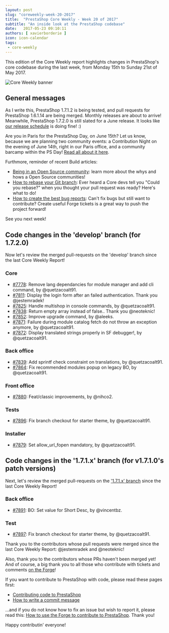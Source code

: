 ```yaml
---
layout: post
slug: "coreweekly-week-20-2017"
title:  "PrestaShop Core Weekly - Week 20 of 2017"
subtitle: "An inside look at the PrestaShop codebase"
date:   2017-05-23 09:10:11
authors: [ xavierborderie ]
icon: icon-calendar
tags:
 - core-weekly
---
```


This edition of the Core Weekly report highlights changes in PrestaShop's core codebase during the last week, from Monday 15th to Sunday 21st of May 2017.

![Core Weekly banner](/assets/images/2017/04/core_weekly_banner.jpg)


## General messages

As I write this, PrestaShop 1.7.1.2 is being tested, and pull requests for PrestaShop 1.6.1.14 are being merged. Monthly releases are about to arrive!<br/>
Meanwhile, PrestaShop 1.7.2.0 is still slated for a June release. It looks like [our release schedule](http://build.prestashop.com/howtos/misc/2017-release-schedule/) is doing fine! :)

Are you in Paris for the PrestaShop Day, on June 15th? Let us know, because we are planning two community events: a Contribution Night on the evening of June 14th, right in our Paris office, and a community barcamp within the PS Day! [Read all about it here](http://build.prestashop.com/news/contributor-night-barcamp-prestashop-day-paris-2017/).

Furthmore, reminder of recent Build articles:

* [Being in an Open Source community](http://build.prestashop.com/news/being-in-an-open-source-community/): learn more about the whys and hows a Open Source communities!
* [How to rebase your Git branch](http://build.prestashop.com/news/rebasing-your-git-branch/): Ever heard a Core devs tell you "Could you rebase?" when you thought your pull request was ready? Here's what to do!
* [How to create the best bug reports](http://build.prestashop.com/news/how-to-create-bug-report/): Can't fix bugs but still want to contribute? Create useful Forge tickets is a great way to push the project forward!

See you next week!


## Code changes in the 'develop' branch (for 1.7.2.0)

Now let's review the merged pull-requests on the 'develop' branch since the last Core Weekly Report!

### Core

* [#7778](https://github.com/PrestaShop/PrestaShop/pull/7778): Remove lang dependancies for module manager and add cli command, by @quetzacoalt91.
* [#7811](https://github.com/PrestaShop/PrestaShop/pull/7811): Display the login form after an failed authentication. Thank you @jestemradek!
* [#7825](https://github.com/PrestaShop/PrestaShop/pull/7825): Handle multishop in console commands, by @quetzacoalt91.
* [#7838](https://github.com/PrestaShop/PrestaShop/pull/7838): Return empty array instead of false.. Thank you @neoteknic!
* [#7852](https://github.com/PrestaShop/PrestaShop/pull/7852): Improve upgrade command, by @aleeks.
* [#7871](https://github.com/PrestaShop/PrestaShop/pull/7871): Failure during module catalog fetch do not throw an exception anymore, by @quetzacoalt91.
* [#7872](https://github.com/PrestaShop/PrestaShop/pull/7872): Display translated strings properly in SF debugger!, by @quetzacoalt91.


### Back office

* [#7839](https://github.com/PrestaShop/PrestaShop/pull/7839): Add sprintf check constraint on translations, by @quetzacoalt91.
* [#7864](https://github.com/PrestaShop/PrestaShop/pull/7864): Fix recommended modules popup on legacy BO, by @quetzacoalt91.


### Front office

* [#7880](https://github.com/PrestaShop/PrestaShop/pull/7880): Feat/classic improvements, by @nihco2.


### Tests

* [#7896](https://github.com/PrestaShop/PrestaShop/pull/7896): Fix branch checkout for starter theme, by @quetzacoalt91.


### Installer

* [#7879](https://github.com/PrestaShop/PrestaShop/pull/7879): Set allow_url_fopen mandatory, by @quetzacoalt91.



## Code changes in the '1.7.1.x' branch (for v1.7.1.0's patch versions) 

Next, let's review the merged pull-requests on the ['1.7.1.x' branch](https://github.com/PrestaShop/PrestaShop/tree/1.7.1.x) since the last Core Weekly Report!


### Back office

* [#7891](https://github.com/PrestaShop/PrestaShop/pull/7891): BO: Set value for Short Desc, by @vincentbz.


### Test

* [#7897](https://github.com/PrestaShop/PrestaShop/pull/7897): Fix branch checkout for starter theme, by @quetzacoalt91.



Thank you to the contributors whose pull requests were merged since the last Core Weekly Report: @jestemradek and @neoteknic!

Also, thank you to the contributors whose PRs haven't been merged yet! And of course, a big thank you to all those who contribute with tickets and comments [on the Forge](http://forge.prestashop.com/)!

If you want to contribute to PrestaShop with code, please read these pages first:

 * [Contributing code to PrestaShop](http://doc.prestashop.com/display/PS16/Contributing+code+to+PrestaShop)
 * [How to write a commit message](http://doc.prestashop.com/display/PS16/How+to+write+a+commit+message)

...and if you do not know how to fix an issue but wish to report it, please read this: [How to use the Forge to contribute to PrestaShop](http://doc.prestashop.com/display/PS16/How+to+use+the+Forge+to+contribute+to+PrestaShop). Thank you!

Happy contributin' everyone!
